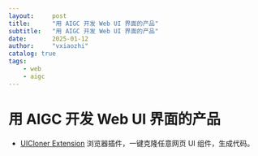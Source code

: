 ```yaml
---
layout:     post
title:      "用 AIGC 开发 Web UI 界面的产品"
subtitle:   "用 AIGC 开发 Web UI 界面的产品"
date:       2025-01-12
author:     "vxiaozhi"
catalog: true
tags:
    - web
    - aigc
---
```


# 用 AIGC 开发 Web UI 界面的产品

- [UICloner Extension](https://github.com/AndySpider/uicloner-extension) 浏览器插件，一键克隆任意网页 UI 组件，生成代码。
